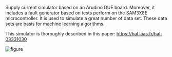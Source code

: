 Supply current simulator based on an Arudino DUE board.
Moreover, it includes a fault generator based on tests perform on the SAM3X8E microcontroller.
It is used to simulate a great number of data set. These data sets are basis for machine learning algorithms.

This simulator is thoroughly described in this paper:
	https://hal.laas.fr/hal-03331030
	
![figure](https://user-images.githubusercontent.com/71883623/199359755-fc7e52ca-fd57-4634-95e4-89eacc82af64.png)
